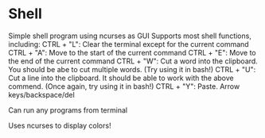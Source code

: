 # Shell
Simple shell program using ncurses as GUI
Supports most shell functions, including:
CTRL + "L": Clear the terminal except for the current command
CTRL + "A": Move to the start of the current command
CTRL + "E": Move to the end of the current command
CTRL + "W": Cut a word into the clipboard. You should be abe to cut multiple words. (Try using it in bash!)
CTRL + "U": Cut a line into the clipboard. It should be able to work with the above commend. (Once again, try using it in bash!)
CTRL + "Y": Paste.
Arrow keys/backspace/del

Can run any programs from terminal

Uses ncurses to display colors!
